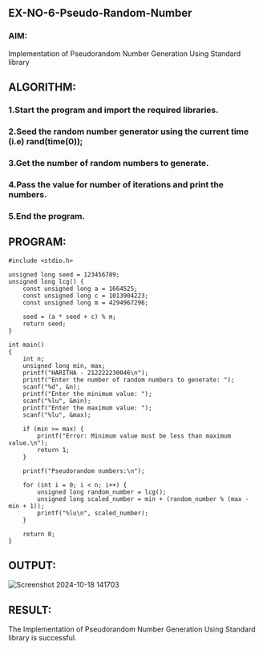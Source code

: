 ## EX-NO-6-Pseudo-Random-Number

### AIM: 

Implementation of Pseudorandom Number Generation Using Standard library

## ALGORITHM:
### 1.Start the program and import the required libraries.
### 2.Seed the random number generator using the current time (i.e) rand(time(0));
### 3.Get the number of random numbers to generate.
### 4.Pass the value for number of iterations and print the numbers.
### 5.End the program.

## PROGRAM:
```
#include <stdio.h>

unsigned long seed = 123456789; 
unsigned long lcg() {
    const unsigned long a = 1664525; 
    const unsigned long c = 1013904223; 
    const unsigned long m = 4294967296; 

    seed = (a * seed + c) % m; 
    return seed; 
}

int main()
{
    int n; 
    unsigned long min, max;
    printf("HARITHA - 212222230046\n"); 
    printf("Enter the number of random numbers to generate: ");
    scanf("%d", &n);
    printf("Enter the minimum value: ");
    scanf("%lu", &min);
    printf("Enter the maximum value: ");
    scanf("%lu", &max);

    if (min >= max) {
        printf("Error: Minimum value must be less than maximum value.\n");
        return 1;
    }

    printf("Pseudorandom numbers:\n");
    
    for (int i = 0; i < n; i++) {
        unsigned long random_number = lcg(); 
        unsigned long scaled_number = min + (random_number % (max - min + 1));
        printf("%lu\n", scaled_number);
    }
    
    return 0;
}
```
## OUTPUT:
![Screenshot 2024-10-18 141703](https://github.com/user-attachments/assets/79f98be9-664c-45ae-9a6b-94fcac5d35df)



## RESULT:
The Implementation of Pseudorandom Number Generation Using Standard library is successful.
